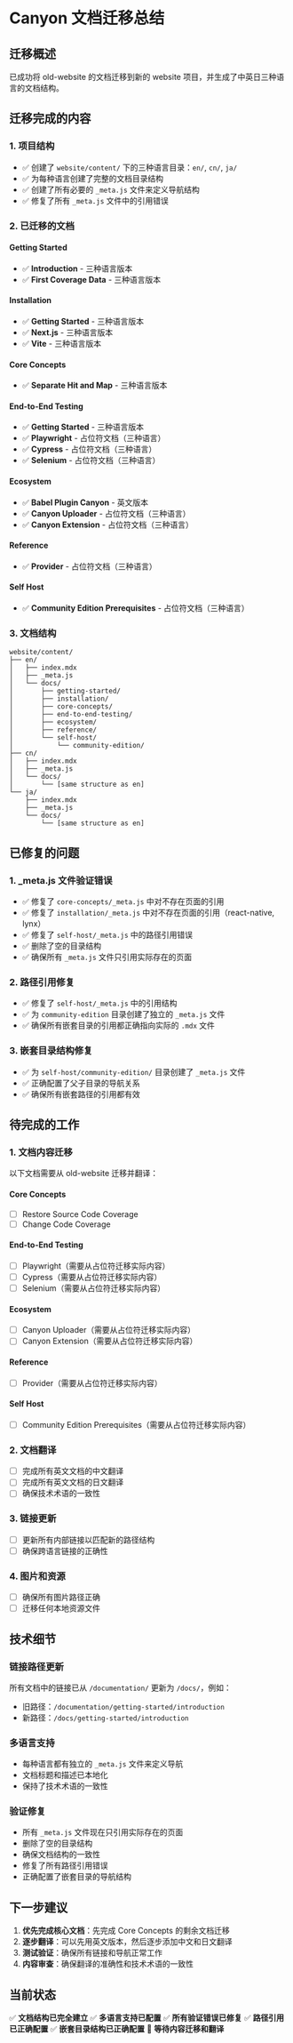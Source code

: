 # Canyon 文档迁移总结

## 迁移概述

已成功将 old-website 的文档迁移到新的 website 项目，并生成了中英日三种语言的文档结构。

## 迁移完成的内容

### 1. 项目结构
- ✅ 创建了 `website/content/` 下的三种语言目录：`en/`, `cn/`, `ja/`
- ✅ 为每种语言创建了完整的文档目录结构
- ✅ 创建了所有必要的 `_meta.js` 文件来定义导航结构
- ✅ 修复了所有 `_meta.js` 文件中的引用错误

### 2. 已迁移的文档

#### Getting Started
- ✅ **Introduction** - 三种语言版本
- ✅ **First Coverage Data** - 三种语言版本

#### Installation
- ✅ **Getting Started** - 三种语言版本
- ✅ **Next.js** - 三种语言版本
- ✅ **Vite** - 三种语言版本

#### Core Concepts
- ✅ **Separate Hit and Map** - 三种语言版本

#### End-to-End Testing
- ✅ **Getting Started** - 三种语言版本
- ✅ **Playwright** - 占位符文档（三种语言）
- ✅ **Cypress** - 占位符文档（三种语言）
- ✅ **Selenium** - 占位符文档（三种语言）

#### Ecosystem
- ✅ **Babel Plugin Canyon** - 英文版本
- ✅ **Canyon Uploader** - 占位符文档（三种语言）
- ✅ **Canyon Extension** - 占位符文档（三种语言）

#### Reference
- ✅ **Provider** - 占位符文档（三种语言）

#### Self Host
- ✅ **Community Edition Prerequisites** - 占位符文档（三种语言）

### 3. 文档结构

```
website/content/
├── en/
│   ├── index.mdx
│   ├── _meta.js
│   └── docs/
│       ├── getting-started/
│       ├── installation/
│       ├── core-concepts/
│       ├── end-to-end-testing/
│       ├── ecosystem/
│       ├── reference/
│       └── self-host/
│           └── community-edition/
├── cn/
│   ├── index.mdx
│   ├── _meta.js
│   └── docs/
│       └── [same structure as en]
└── ja/
    ├── index.mdx
    ├── _meta.js
    └── docs/
        └── [same structure as en]
```

## 已修复的问题

### 1. _meta.js 文件验证错误
- ✅ 修复了 `core-concepts/_meta.js` 中对不存在页面的引用
- ✅ 修复了 `installation/_meta.js` 中对不存在页面的引用（react-native, lynx）
- ✅ 修复了 `self-host/_meta.js` 中的路径引用错误
- ✅ 删除了空的目录结构
- ✅ 确保所有 `_meta.js` 文件只引用实际存在的页面

### 2. 路径引用修复
- ✅ 修复了 `self-host/_meta.js` 中的引用结构
- ✅ 为 `community-edition` 目录创建了独立的 `_meta.js` 文件
- ✅ 确保所有嵌套目录的引用都正确指向实际的 `.mdx` 文件

### 3. 嵌套目录结构修复
- ✅ 为 `self-host/community-edition/` 目录创建了 `_meta.js` 文件
- ✅ 正确配置了父子目录的导航关系
- ✅ 确保所有嵌套路径的引用都有效

## 待完成的工作

### 1. 文档内容迁移
以下文档需要从 old-website 迁移并翻译：

#### Core Concepts
- [ ] Restore Source Code Coverage
- [ ] Change Code Coverage

#### End-to-End Testing
- [ ] Playwright（需要从占位符迁移实际内容）
- [ ] Cypress（需要从占位符迁移实际内容）
- [ ] Selenium（需要从占位符迁移实际内容）

#### Ecosystem
- [ ] Canyon Uploader（需要从占位符迁移实际内容）
- [ ] Canyon Extension（需要从占位符迁移实际内容）

#### Reference
- [ ] Provider（需要从占位符迁移实际内容）

#### Self Host
- [ ] Community Edition Prerequisites（需要从占位符迁移实际内容）

### 2. 文档翻译
- [ ] 完成所有英文文档的中文翻译
- [ ] 完成所有英文文档的日文翻译
- [ ] 确保技术术语的一致性

### 3. 链接更新
- [ ] 更新所有内部链接以匹配新的路径结构
- [ ] 确保跨语言链接的正确性

### 4. 图片和资源
- [ ] 确保所有图片路径正确
- [ ] 迁移任何本地资源文件

## 技术细节

### 链接路径更新
所有文档中的链接已从 `/documentation/` 更新为 `/docs/`，例如：
- 旧路径：`/documentation/getting-started/introduction`
- 新路径：`/docs/getting-started/introduction`

### 多语言支持
- 每种语言都有独立的 `_meta.js` 文件来定义导航
- 文档标题和描述已本地化
- 保持了技术术语的一致性

### 验证修复
- 所有 `_meta.js` 文件现在只引用实际存在的页面
- 删除了空的目录结构
- 确保文档结构的一致性
- 修复了所有路径引用错误
- 正确配置了嵌套目录的导航结构

## 下一步建议

1. **优先完成核心文档**：先完成 Core Concepts 的剩余文档迁移
2. **逐步翻译**：可以先用英文版本，然后逐步添加中文和日文翻译
3. **测试验证**：确保所有链接和导航正常工作
4. **内容审查**：确保翻译的准确性和技术术语的一致性

## 当前状态

✅ **文档结构已完全建立**
✅ **多语言支持已配置**
✅ **所有验证错误已修复**
✅ **路径引用已正确配置**
✅ **嵌套目录结构已正确配置**
🔄 **等待内容迁移和翻译** 
